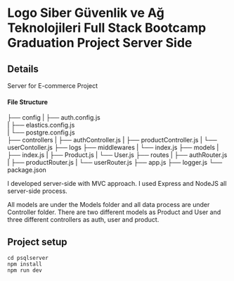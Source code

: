 # Logo Siber Güvenlik ve Ağ Teknolojileri Full Stack Bootcamp Graduation Project Server Side

<h2>Details</h2>

<p>Server for E-commerce Project</p>

<h4>File Structure</h4>
├── config
|   ├── auth.config.js<br>
|   ├── elastics.config.js<br>
|   └── postgre.config.js<br>
├── controllers
|   ├── authController.js
|   ├── productController.js
|   └── userContoller.js
├── logs
├── middlewares
|   └── index.js
├── models
|   ├── index.js
|   ├── Product.js
|   └── User.js
├── routes
|   ├── authRouter.js
|   ├── productRouter.js
|   └── userRouter.js
├── app.js
├── logger.js
└── package.json

<p>I developed server-side with MVC approach. I used Express and NodeJS all server-side process.</p>
<p>All models are under the Models folder and all data process are under Controller folder. There are two different models as Product and User and three different controllers as auth, user and product.</p>

## Project setup
```
cd psqlserver
npm install
npm run dev
```
